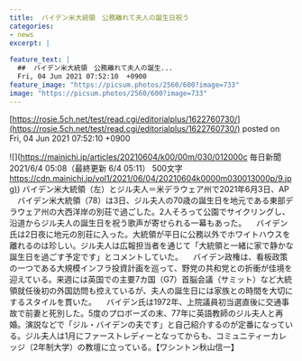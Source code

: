 ```yaml
---
title:  バイデン米大統領　公務離れて夫人の誕生日祝う  
categories:
- news
excerpt: |
  
feature_text: |
  ##  バイデン米大統領　公務離れて夫人の誕生...
  Fri, 04 Jun 2021 07:52:10  +0900
feature_image: "https://picsum.photos/2560/600?image=733"
image: "https://picsum.photos/2560/600?image=733"
---
```


[https://rosie.5ch.net/test/read.cgi/editorialplus/1622760730/](https://rosie.5ch.net/test/read.cgi/editorialplus/1622760730/)
posted on Fri, 04 Jun 2021 07:52:10  +0900

<!--more-->

![](https://mainichi.jp/articles/20210604/k00/00m/030/012000c 毎日新聞 2021/6/4 05:08（最終更新 6/4 05:11） 500文字 [https://cdn.mainichi.jp/vol1/2021/06/04/20210604k0000m030013000p/9.jpg)](https://cdn.mainichi.jp/vol1/2021/06/04/20210604k0000m030013000p/9.jpg)) バイデン米大統領（左）とジル夫人＝米デラウェア州で2021年6月3日、AP 　バイデン米大統領（78）は3日、ジル夫人の70歳の誕生日を地元である東部デラウェア州の大西洋岸の別荘で過ごした。2人そろって公園でサイクリングし、沿道からジル夫人の誕生日を祝う歌声が寄せられる一幕もあった。 　バイデン氏は2日夜に地元の別荘に入った。大統領が平日に公務以外でホワイトハウスを離れるのは珍しい。ジル夫人は広報担当者を通じて「大統領と一緒に家で静かな誕生日を過ごす予定です」とコメントしていた。 　バイデン政権は、看板政策の一つである大規模インフラ投資計画を巡って、野党の共和党との折衝が佳境を迎えている。来週には英国での主要7カ国（G7）首脳会議（サミット）など大統領就任後初の外国訪問も控えているが、夫人の誕生日には家族との時間を大切にするスタイルを貫いた。 　バイデン氏は1972年、上院議員初当選直後に交通事故で前妻と死別した。5度のプロボーズの末、77年に英語教師のジル夫人と再婚。演説などで「ジル・バイデンの夫です」と自己紹介するのが定番になっている。ジル夫人は1月にファーストレディーとなってからも、コミュニティーカレッジ（2年制大学）の教壇に立っている。【ワシントン秋山信一】
